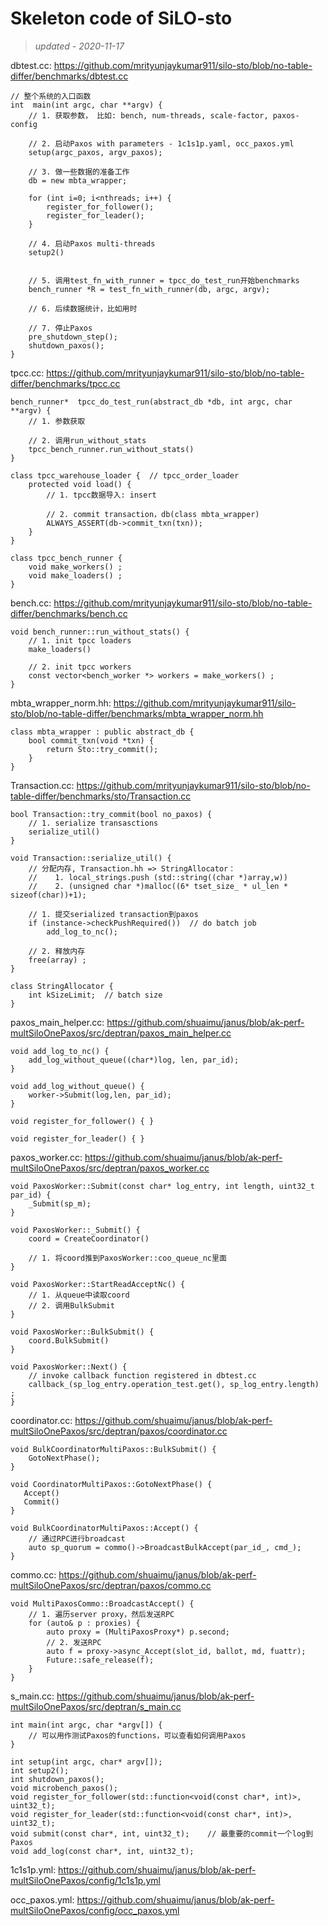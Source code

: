 # Skeleton code of SiLO-sto
> *updated - 2020-11-17*

dbtest.cc: https://github.com/mrityunjaykumar911/silo-sto/blob/no-table-differ/benchmarks/dbtest.cc
```
// 整个系统的入口函数
int  main(int argc, char **argv) {   
    // 1. 获取参数， 比如: bench, num-threads, scale-factor, paxos-config
    
    // 2. 启动Paxos with parameters - 1c1s1p.yaml, occ_paxos.yml
    setup(argc_paxos, argv_paxos);
    
    // 3. 做一些数据的准备工作
    db = new mbta_wrapper;
    
    for (int i=0; i<nthreads; i++) {
        register_for_follower(); 
        register_for_leader();  
    }
    
    // 4. 启动Paxos multi-threads
    setup2()

    
    // 5. 调用test_fn_with_runner = tpcc_do_test_run开始benchmarks
    bench_runner *R = test_fn_with_runner(db, argc, argv);

    // 6. 后续数据统计，比如用时
    
    // 7. 停止Paxos
    pre_shutdown_step(); 
    shutdown_paxos();
}
```

tpcc.cc: https://github.com/mrityunjaykumar911/silo-sto/blob/no-table-differ/benchmarks/tpcc.cc
```
bench_runner*  tpcc_do_test_run(abstract_db *db, int argc, char **argv) {
    // 1. 参数获取
    
    // 2. 调用run_without_stats 
    tpcc_bench_runner.run_without_stats()  
}

class tpcc_warehouse_loader {  // tpcc_order_loader
    protected void load() {
        // 1. tpcc数据导入: insert
        
        // 2. commit transaction，db(class mbta_wrapper)
        ALWAYS_ASSERT(db->commit_txn(txn));
    }
}

class tpcc_bench_runner {
    void make_workers() ;
    void make_loaders() ; 
}
```

bench.cc: https://github.com/mrityunjaykumar911/silo-sto/blob/no-table-differ/benchmarks/bench.cc
```
void bench_runner::run_without_stats() {   
    // 1. init tpcc loaders    
    make_loaders()

    // 2. init tpcc workers
    const vector<bench_worker *> workers = make_workers() ;
}
```

mbta_wrapper_norm.hh: https://github.com/mrityunjaykumar911/silo-sto/blob/no-table-differ/benchmarks/mbta_wrapper_norm.hh
```
class mbta_wrapper : public abstract_db {
    bool commit_txn(void *txn) { 
        return Sto::try_commit(); 
    }
}
```

Transaction.cc: https://github.com/mrityunjaykumar911/silo-sto/blob/no-table-differ/benchmarks/sto/Transaction.cc
```
bool Transaction::try_commit(bool no_paxos) { 
    // 1. serialize transasctions 
    serialize_util()
}

void Transaction::serialize_util() {
    // 分配内存, Transaction.hh => StringAllocator：
    //    1. local_strings.push (std::string((char *)array,w)) 
    //    2. (unsigned char *)malloc((6* tset_size_ * ul_len * sizeof(char))+1);
    
    // 1. 提交serialized transaction到paxos
    if (instance->checkPushRequired())  // do batch job
        add_log_to_nc();

    // 2. 释放内存
    free(array) ;
}

class StringAllocator {
    int kSizeLimit;  // batch size
}
```

paxos_main_helper.cc: https://github.com/shuaimu/janus/blob/ak-perf-multSiloOnePaxos/src/deptran/paxos_main_helper.cc
```
void add_log_to_nc() {
    add_log_without_queue((char*)log, len, par_id); 
}

void add_log_without_queue() {
    worker->Submit(log,len, par_id);
}

void register_for_follower() { }

void register_for_leader() { }
```

paxos_worker.cc: https://github.com/shuaimu/janus/blob/ak-perf-multSiloOnePaxos/src/deptran/paxos_worker.cc
```
void PaxosWorker::Submit(const char* log_entry, int length, uint32_t par_id) {
    _Submit(sp_m);
}

void PaxosWorker::_Submit() {
    coord = CreateCoordinator()
    
    // 1. 将coord推到PaxosWorker::coo_queue_nc里面
}

void PaxosWorker::StartReadAcceptNc() {
    // 1. 从queue中读取coord
    // 2. 调用BulkSubmit
}

void PaxosWorker::BulkSubmit() {
    coord.BulkSubmit() 
}

void PaxosWorker::Next() {
    // invoke callback function registered in dbtest.cc
    callback_(sp_log_entry.operation_test.get(), sp_log_entry.length) ;
}
```

coordinator.cc: https://github.com/shuaimu/janus/blob/ak-perf-multSiloOnePaxos/src/deptran/paxos/coordinator.cc
```
void BulkCoordinatorMultiPaxos::BulkSubmit() {
    GotoNextPhase();
}

void CoordinatorMultiPaxos::GotoNextPhase() {
   Accept()
   Commit()
}

void BulkCoordinatorMultiPaxos::Accept() { 
    // 通过RPC进行broadcast
    auto sp_quorum = commo()->BroadcastBulkAccept(par_id_, cmd_); 
}
```

commo.cc: https://github.com/shuaimu/janus/blob/ak-perf-multSiloOnePaxos/src/deptran/paxos/commo.cc
```
void MultiPaxosCommo::BroadcastAccept() {
    // 1. 遍历server proxy，然后发送RPC
    for (auto& p : proxies) { 
        auto proxy = (MultiPaxosProxy*) p.second; 
        // 2. 发送RPC
        auto f = proxy->async_Accept(slot_id, ballot, md, fuattr); 
        Future::safe_release(f); 
    }
}
```

s_main.cc: https://github.com/shuaimu/janus/blob/ak-perf-multSiloOnePaxos/src/deptran/s_main.cc
```
int main(int argc, char *argv[]) {
    // 可以用作测试Paxos的functions，可以查看如何调用Paxos
}

int setup(int argc, char* argv[]); 
int setup2(); 
int shutdown_paxos(); 
void microbench_paxos(); 
void register_for_follower(std::function<void(const char*, int)>, uint32_t); 
void register_for_leader(std::function<void(const char*, int)>, uint32_t); 
void submit(const char*, int, uint32_t);    // 最重要的commit一个log到Paxos
void add_log(const char*, int, uint32_t);
```

1c1s1p.yml: https://github.com/shuaimu/janus/blob/ak-perf-multSiloOnePaxos/config/1c1s1p.yml

occ_paxos.yml: https://github.com/shuaimu/janus/blob/ak-perf-multSiloOnePaxos/config/occ_paxos.yml

